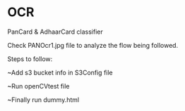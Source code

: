 # OCR
PanCard &amp; AdhaarCard classifier

Check PANOcr1.jpg file to analyze the flow being followed.

Steps to follow:

~Add s3 bucket info in S3Config file

~Run openCVtest file

~Finally run dummy.html

